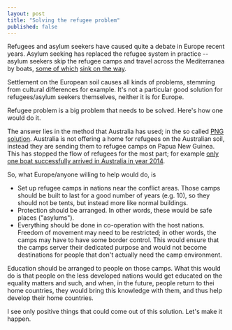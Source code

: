 ```yaml
---
layout: post
title: "Solving the refugee problem"
published: false
---
```


Refugees and asylum seekers have caused quite a debate in Europe recent years. Asylum seeking has replaced the refugee system in practice -- asylum seekers skip the refugee camps and travel across the Mediterranea by boats, [some of which](http://www.bbc.com/news/world-europe-31414009) [sink on the way](http://www.unhcr.org/4f2803949.html).

Settlement on the European soil causes all kinds of problems, stemming from cultural differences for example. It's not a particular good solution for refugees/asylum seekers themselves, neither it is for Europe.

Refugee problem is a big problem that needs to be solved. Here's how one would do it.

The answer lies in the method that Australia has used; in the so called [PNG solution](http://en.wikipedia.org/wiki/PNG_solution). Australia is not offering a home for refugees on the Australian soil, instead they are sending them to refugee camps on Papua New Guinea. This has stopped the flow of refugees for the most part; for example [only one boat successfully arrived in Australia in year 2014](http://www.smh.com.au/federal-politics/political-news/scott-morrison-cuts-off-access-to-australia-for-refugees-in-indonesia-20141118-11p7ww.html).

So, what Europe/anyone willing to help would do, is

- Set up refugee camps in nations near the conflict areas. Those camps should be built to last for a good number of years (e.g. 10), so they should not be tents, but instead more like normal buildings.
- Protection should be arranged. In other words, these would be safe places ("asylums").
- Everything should be done in co-operation with the host nations. Freedom of movement may need to be restricted; in other words, the camps may have to have some border control. This would ensure that the camps server their dedicated purpose and would not become destinations for people that don't actually need the camp environment.

Education should be arranged to people on those camps. What this would do is that people on the less developed nations would get educated on the equality matters and such, and when, in the future, people return to thei home countries, they would bring this knowledge with them, and thus help develop their home countries.

I see only positive things that could come out of this solution. Let's make it happen.

